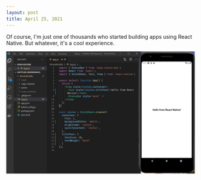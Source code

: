 ```yaml
---
layout: post
title: April 25, 2021
---
```


Of course, I'm just one of thousands who started building apps using React Native. But whatever, it's a cool experience.

![](/images/hello-from-react-native.PNG)

